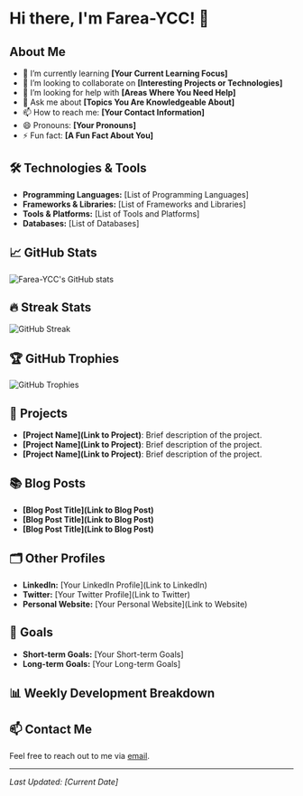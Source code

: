 # Hi there, I'm Farea-YCC! 👋

## About Me

- 🌱 I’m currently learning **[Your Current Learning Focus]**
- 👯 I’m looking to collaborate on **[Interesting Projects or Technologies]**
- 🤔 I’m looking for help with **[Areas Where You Need Help]**
- 💬 Ask me about **[Topics You Are Knowledgeable About]**
- 📫 How to reach me: **[Your Contact Information]**
- 😄 Pronouns: **[Your Pronouns]**
- ⚡ Fun fact: **[A Fun Fact About You]**

## 🛠️ Technologies & Tools

- **Programming Languages:** [List of Programming Languages]
- **Frameworks & Libraries:** [List of Frameworks and Libraries]
- **Tools & Platforms:** [List of Tools and Platforms]
- **Databases:** [List of Databases]

## 📈 GitHub Stats

![Farea-YCC's GitHub stats](https://github-readme-stats.vercel.app/api?username=Farea-YCC&show_icons=true&theme=radical)

## 🔥 Streak Stats

![GitHub Streak](https://github-readme-streak-stats.herokuapp.com/?user=Farea-YCC&theme=radical)

## 🏆 GitHub Trophies

![GitHub Trophies](https://github-profile-trophy.vercel.app/?username=Farea-YCC&theme=radical)

## 💼 Projects

- **[Project Name](Link to Project)**: Brief description of the project.
- **[Project Name](Link to Project)**: Brief description of the project.
- **[Project Name](Link to Project)**: Brief description of the project.

## 📚 Blog Posts

- **[Blog Post Title](Link to Blog Post)**
- **[Blog Post Title](Link to Blog Post)**
- **[Blog Post Title](Link to Blog Post)**

## 🗂️ Other Profiles

- **LinkedIn:** [Your LinkedIn Profile](Link to LinkedIn)
- **Twitter:** [Your Twitter Profile](Link to Twitter)
- **Personal Website:** [Your Personal Website](Link to Website)

## 🎯 Goals

- **Short-term Goals:** [Your Short-term Goals]
- **Long-term Goals:** [Your Long-term Goals]

## 📊 Weekly Development Breakdown

<!--START_SECTION:waka-->
<!--END_SECTION:waka-->

## 📫 Contact Me

Feel free to reach out to me via [email](mailto:your-email@example.com).

---

*Last Updated: [Current Date]*
